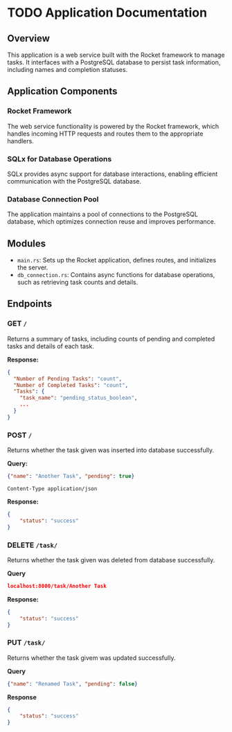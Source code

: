 # TODO Application Documentation

## Overview

This application is a web service built with the Rocket framework to manage tasks. It interfaces with a PostgreSQL database to persist task information, including names and completion statuses.

## Application Components

### Rocket Framework

The web service functionality is powered by the Rocket framework, which handles incoming HTTP requests and routes them to the appropriate handlers.

### SQLx for Database Operations

SQLx provides async support for database interactions, enabling efficient communication with the PostgreSQL database.

### Database Connection Pool

The application maintains a pool of connections to the PostgreSQL database, which optimizes connection reuse and improves performance.

## Modules

- `main.rs`: Sets up the Rocket application, defines routes, and initializes the server.
- `db_connection.rs`: Contains async functions for database operations, such as retrieving task counts and details.

## Endpoints

### GET `/`

Returns a summary of tasks, including counts of pending and completed tasks and details of each task.

**Response:**

```json
{
  "Number of Pending Tasks": "count",
  "Number of Completed Tasks": "count",
  "Tasks": {
    "task_name": "pending_status_boolean",
    ...
  }
}
```
### POST `/`
Returns whether the task given was inserted into database successfully.

**Query:**
```json
{"name": "Another Task", "pending": true}
```
```text
Content-Type application/json
```


**Response:**

```json
{
	"status": "success"
}
```

### DELETE `/task/`
Returns whether the task given was deleted from database successfully.

**Query**
```json
localhost:8000/task/Another Task
```

**Response:**
```json
{
	"status": "success"
}
```

### PUT `/task/`
Returns whether the task givem was updated successfully.

**Query**
```json
{"name": "Renamed Task", "pending": false}
```

**Response**

```json
{
	"status": "success"
}
```

